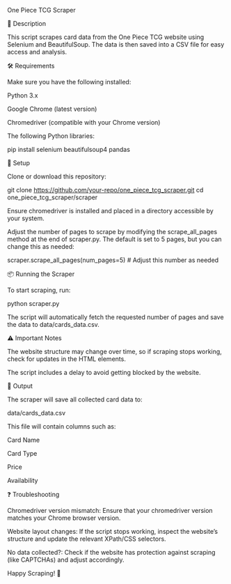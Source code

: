 One Piece TCG Scraper

📌 Description

This script scrapes card data from the One Piece TCG website using Selenium and BeautifulSoup. The data is then saved into a CSV file for easy access and analysis.

🛠️ Requirements

Make sure you have the following installed:

Python 3.x

Google Chrome (latest version)

Chromedriver (compatible with your Chrome version)

The following Python libraries:

pip install selenium beautifulsoup4 pandas

🚀 Setup

Clone or download this repository:

git clone https://github.com/your-repo/one_piece_tcg_scraper.git
cd one_piece_tcg_scraper/scraper

Ensure chromedriver is installed and placed in a directory accessible by your system.

Adjust the number of pages to scrape by modifying the scrape_all_pages method at the end of scraper.py. The default is set to 5 pages, but you can change this as needed:

scraper.scrape_all_pages(num_pages=5)  # Adjust this number as needed

📦 Running the Scraper

To start scraping, run:

python scraper.py

The script will automatically fetch the requested number of pages and save the data to data/cards_data.csv.

⚠️ Important Notes

The website structure may change over time, so if scraping stops working, check for updates in the HTML elements.

The script includes a delay to avoid getting blocked by the website.

📄 Output

The scraper will save all collected card data to:

data/cards_data.csv

This file will contain columns such as:

Card Name

Card Type

Price

Availability

❓ Troubleshooting

Chromedriver version mismatch: Ensure that your chromedriver version matches your Chrome browser version.

Website layout changes: If the script stops working, inspect the website’s structure and update the relevant XPath/CSS selectors.

No data collected?: Check if the website has protection against scraping (like CAPTCHAs) and adjust accordingly.

Happy Scraping! 🚀
